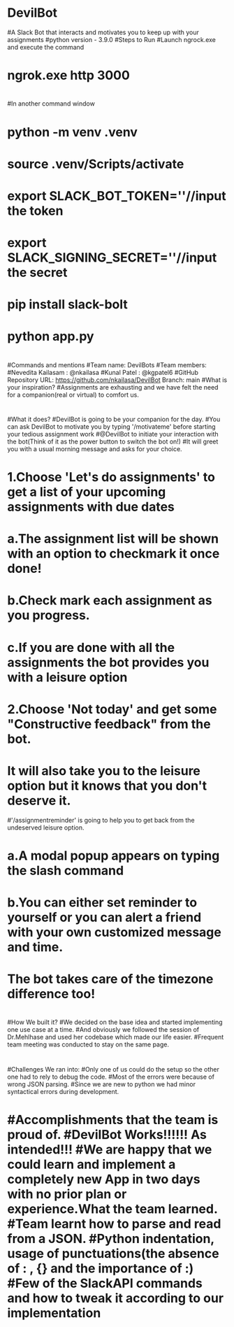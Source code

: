 
# DevilBot
#A Slack Bot that interacts and motivates you to keep up with your assignments
#python version - 3.9.0
#Steps to Run
#Launch ngrock.exe and execute the command
#   ngrok.exe http 3000
#
#In another command window
#	python -m venv .venv
#	source .venv/Scripts/activate
#	export SLACK_BOT_TOKEN=''//input the token
#	export SLACK_SIGNING_SECRET=''//input the secret
#	pip install slack-bolt
#	python app.py
#	
#Commands and mentions
#Team name: DevilBots
#Team members:
#Nevedita Kailasam : @nkailasa
#Kunal Patel : @kgpatel6
#GitHub Repository URL: https://github.com/nkailasa/DevilBot  Branch: main
#What is your inspiration?
#Assignments are exhausting and we have felt the need for a companion(real or virtual) to comfort us.
#
#What it does?
#DevilBot is going to be your companion for the day.
#You can ask DevilBot to motivate you by typing '/motivateme' before starting your tedious assignment work
#@DevilBot to initiate your interaction with the bot(Think of it as the power button to switch the bot on!)
#It will greet you with a usual morning message and asks for your choice.
#	1.Choose 'Let's do assignments' to get a list of your upcoming assignments with due dates
#		a.The assignment list will be shown with an option to checkmark it once done!
#		b.Check mark each assignment as you progress.
#		c.If you are done with all the assignments the bot provides you with a leisure option
#	2.Choose 'Not today' and get some "Constructive feedback" from the bot.
#	  It will also take you to the leisure option but it knows that you don't deserve it.
#'/assignmentreminder' is going to help you to get back from the undeserved leisure option.
#	a.A modal popup appears on typing the slash command
#	b.You can either set reminder to yourself or you can alert a friend with your own customized message and time.
#	The bot takes care of the timezone difference too!
#		
#How We built it?
#We decided on the base idea and started implementing one use case at a time.
#And obviously we followed the session of Dr.Mehlhase and used her codebase which made our life easier.
#Frequent team meeting was conducted to stay on the same page.
#
#Challenges We ran into:
#Only one of us could do the setup so the other one had to rely to debug the code.
#Most of the errors were because of wrong JSON parsing.
#Since we are new to python we had minor syntactical errors during development.
#
#Accomplishments that the team is proud of.
#DevilBot Works!!!!!! As intended!!!
#We are happy that we could learn and implement a completely new App in two days with no prior plan or experience.What the team learned.
#Team learnt how to parse and read from a JSON.
#Python indentation, usage of punctuations(the absence of : , {} and the importance of :)
#Few of the SlackAPI commands and how to tweak it according to our implementation
=======

